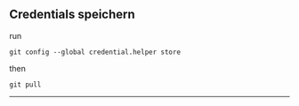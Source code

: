 ## Credentials speichern
run
```
git config --global credential.helper store
```
then
```
git pull
```

---


